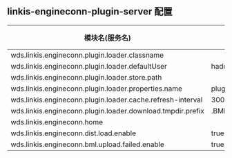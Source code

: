 ## linkis-engineconn-plugin-server 配置

| 模块名(服务名) | 参数名 | 默认值 | 描述 |
| -------- | -------- | ----- |----- |
| wds.linkis.engineconn.plugin.loader.classname | |plugin.loader.classname|
| wds.linkis.engineconn.plugin.loader.defaultUser | hadoop |wds.linkis.engineconn.plugin.loader.defaultUser|
| wds.linkis.engineconn.plugin.loader.store.path | |loader.store.path|
| wds.linkis.engineconn.plugin.loader.properties.name |plugins.properties |loader.properties.name|
| wds.linkis.engineconn.plugin.loader.cache.refresh-interval | 300 |cache.refresh-interval|
| wds.linkis.engineconn.plugin.loader.download.tmpdir.prefix |.BML_TMP_ |download.tmpdir.prefix|
| wds.linkis.engineconn.home | |engineconn.home|
| wds.linkis.engineconn.dist.load.enable |true |dist.load.enable|
| wds.linkis.engineconn.bml.upload.failed.enable |true |upload.failed.enable|

